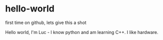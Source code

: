 # hello-world
first time on github, lets give this a shot

Hello world, 
I'm Luc - I know python and am learning C++. I like hardware. 
